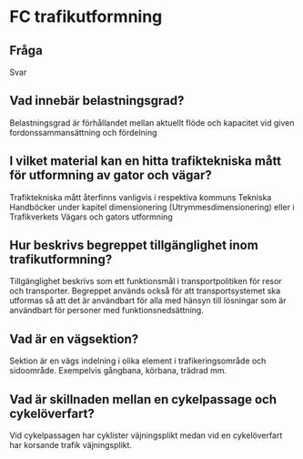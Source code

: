 # FC trafikutformning

## Fråga
Svar

## Vad innebär belastningsgrad?
Belastningsgrad är förhållandet mellan aktuellt flöde och kapacitet vid given fordonssammansättning och fördelning

## I vilket material kan en hitta trafiktekniska mått för utformning av gator och vägar?
Trafiktekniska mått återfinns vanligvis i respektiva kommuns Tekniska Handböcker under kapitel dimensionering (Utrymmesdimensionering) eller i Trafikverkets Vägars och gators utformning

## Hur beskrivs begreppet tillgänglighet inom trafikutformning?
Tillgänglighet beskrivs som ett funktionsmål i transportpolitiken för resor och transporter. Begreppet används också för att transportsystemet ska utformas så att det är användbart för alla med hänsyn till lösningar som är användbart för personer med funktionsnedsättning.

## Vad är en vägsektion?
Sektion är en vägs indelning i olika element i trafikeringsområde och sidoområde. Exempelvis gångbana, körbana, trädrad mm.

## Vad är skillnaden mellan en cykelpassage och cykelöverfart?
Vid cykelpassagen har cyklister väjningsplikt medan vid en cykelöverfart har korsande trafik väjningsplikt.
